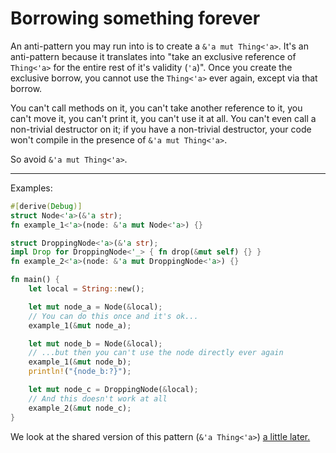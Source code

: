 # Borrowing something forever

An anti-pattern you may run into is to create a `&'a mut Thing<'a>`.  It's an anti-pattern because it translates
into "take an exclusive reference of `Thing<'a>` for the entire rest of it's validity (`'a`)".  Once you create
the exclusive borrow, you cannot use the `Thing<'a>` ever again, except via that borrow.

You can't call methods on it, you can't take another reference to it, you can't move it, you can't print it, you
can't use it at all.  You can't even call a non-trivial destructor on it; if you have a non-trivial destructor,
your code won't compile in the presence of `&'a mut Thing<'a>`.

So avoid `&'a mut Thing<'a>`.

---

Examples:
```rust
#[derive(Debug)]
struct Node<'a>(&'a str);
fn example_1<'a>(node: &'a mut Node<'a>) {}

struct DroppingNode<'a>(&'a str);
impl Drop for DroppingNode<'_> { fn drop(&mut self) {} }
fn example_2<'a>(node: &'a mut DroppingNode<'a>) {}

fn main() {
    let local = String::new();

    let mut node_a = Node(&local);
    // You can do this once and it's ok...
    example_1(&mut node_a);

    let mut node_b = Node(&local);
    // ...but then you can't use the node directly ever again
    example_1(&mut node_b);
    println!("{node_b:?}");

    let mut node_c = DroppingNode(&local);
    // And this doesn't work at all
    example_2(&mut node_c);
}
```

We look at the shared version of this pattern (`&'a Thing<'a>`) [a little later.](pf-shared-nested.md)
